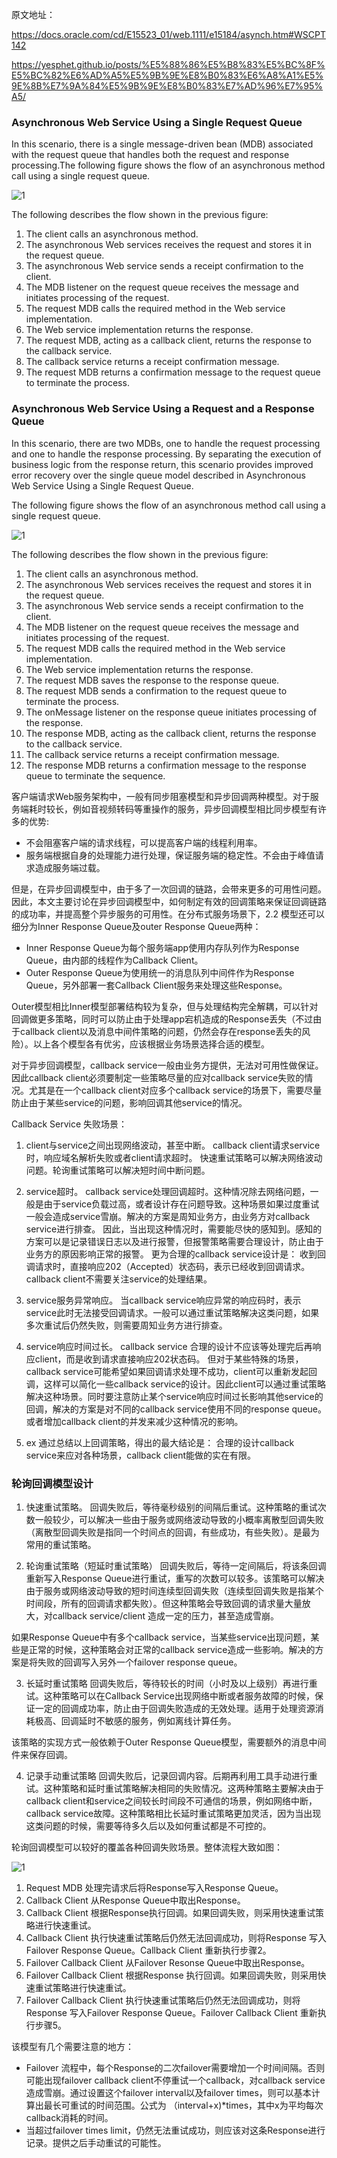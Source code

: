 原文地址：

https://docs.oracle.com/cd/E15523_01/web.1111/e15184/asynch.htm#WSCPT142

https://yesphet.github.io/posts/%E5%88%86%E5%B8%83%E5%BC%8F%E5%BC%82%E6%AD%A5%E5%9B%9E%E8%B0%83%E6%A8%A1%E5%9E%8B%E7%9A%84%E5%9B%9E%E8%B0%83%E7%AD%96%E7%95%A5/

### Asynchronous Web Service Using a Single Request Queue

In this scenario, there is a single message-driven bean (MDB) associated with the request queue that handles both the request and response processing.The following figure shows the flow of an asynchronous method call using a single request queue.

![1](images/1-14.png)

The following describes the flow shown in the previous figure:

1. The client calls an asynchronous method.
2. The asynchronous Web services receives the request and stores it in the request queue.
3. The asynchronous Web service sends a receipt confirmation to the client.
4. The MDB listener on the request queue receives the message and initiates processing of the request.
5. The request MDB calls the required method in the Web service implementation.
6. The Web service implementation returns the response.
7. The request MDB, acting as a callback client, returns the response to the callback service.
8. The callback service returns a receipt confirmation message.
9. The request MDB returns a confirmation message to the request queue to terminate the process.

### Asynchronous Web Service Using a Request and a Response Queue

In this scenario, there are two MDBs, one to handle the request processing and one to handle the response processing. By separating the execution of business logic from the response return, this scenario provides improved error recovery over the single queue model described in Asynchronous Web Service Using a Single Request Queue.

The following figure shows the flow of an asynchronous method call using a single request queue.

![1](images/1-15.png)

The following describes the flow shown in the previous figure:

1. The client calls an asynchronous method.
2. The asynchronous Web services receives the request and stores it in the request queue.
3. The asynchronous Web service sends a receipt confirmation to the client.
4. The MDB listener on the request queue receives the message and initiates processing of the request.
5. The request MDB calls the required method in the Web service implementation.
6. The Web service implementation returns the response.
7. The request MDB saves the response to the response queue.
8. The request MDB sends a confirmation to the request queue to terminate the process.
9. The onMessage listener on the response queue initiates processing of the response.
10. The response MDB, acting as the callback client, returns the response to the callback service.
11. The callback service returns a receipt confirmation message.
12. The response MDB returns a confirmation message to the response queue to terminate the sequence.


客户端请求Web服务架构中，一般有同步阻塞模型和异步回调两种模型。对于服务端耗时较长，例如音视频转码等重操作的服务，异步回调模型相比同步模型有许多的优势:

- 不会阻塞客户端的请求线程，可以提高客户端的线程利用率。
- 服务端根据自身的处理能力进行处理，保证服务端的稳定性。不会由于峰值请求造成服务端过载。

但是，在异步回调模型中，由于多了一次回调的链路，会带来更多的可用性问题。因此，本文主要讨论在异步回调模型中，如何制定有效的回调策略来保证回调链路的成功率，并提高整个异步服务的可用性。在分布式服务场景下，2.2 模型还可以细分为Inner Response Queue及outer Response Queue两种：

- Inner Response Queue为每个服务端app使用内存队列作为Response Queue，由内部的线程作为Callback Client。
- Outer Response Queue为使用统一的消息队列中间件作为Response Queue，另外部署一套Callback Client服务来处理这些Response。

Outer模型相比Inner模型部署结构较为复杂，但与处理结构完全解耦，可以针对回调做更多策略，同时可以防止由于处理app宕机造成的Response丢失（不过由于callback client以及消息中间件策略的问题，仍然会存在response丢失的风险）。以上各个模型各有优劣，应该根据业务场景选择合适的模型。


对于异步回调模型，callback service一般由业务方提供，无法对可用性做保证。因此callback client必须要制定一些策略尽量的应对callback service失败的情况。尤其是在一个callback client对应多个callback service的场景下，需要尽量防止由于某些service的问题，影响回调其他service的情况。

Callback Service 失败场景：
1. client与service之间出现网络波动，甚至中断。
callback client请求service时，响应域名解析失败或者client请求超时。
快速重试策略可以解决网络波动问题。轮询重试策略可以解决短时间中断问题。

2. service超时。
callback service处理回调超时。这种情况除去网络问题，一般是由于service负载过高，或者设计存在问题导致。这种场景如果过度重试一般会造成service雪崩。解决的方案是周知业务方，由业务方对callback service进行排查。
因此，当出现这种情况时，需要能尽快的感知到。感知的方案可以是记录错误日志以及进行报警，但报警策略需要合理设计，防止由于业务方的原因影响正常的报警。 更为合理的callback service设计是： 收到回调请求时，直接响应202（Accepted）状态码，表示已经收到回调请求。callback client不需要关注service的处理结果。

3. service服务异常响应。
当callback service响应异常的响应码时，表示service此时无法接受回调请求。一般可以通过重试策略解决这类问题，如果多次重试后仍然失败，则需要周知业务方进行排查。

4. service响应时间过长。
callback service 合理的设计不应该等处理完后再响应client，而是收到请求直接响应202状态码。
但对于某些特殊的场景，callback service可能希望如果回调请求处理不成功，client可以重新发起回调，这样可以简化一些callback service的设计。因此client可以通过重试策略解决这种场景。同时要注意防止某个service响应时间过长影响其他service的回调，解决的方案是对不同的callback service使用不同的response queue。或者增加callback client的并发来减少这种情况的影响。

5. ex
通过总结以上回调策略，得出的最大结论是： 合理的设计callback service来应对各种场景，callback client能做的实在有限。


### 轮询回调模型设计

1. 快速重试策略。
回调失败后，等待毫秒级别的间隔后重试。这种策略的重试次数一般较少，可以解决一些由于服务或网络波动导致的小概率离散型回调失败（离散型回调失败是指同一个时间点的回调，有些成功，有些失败）。是最为常用的重试策略。

2. 轮询重试策略（短延时重试策略）
回调失败后，等待一定间隔后，将该条回调重新写入Response Queue进行重试，重写的次数可以较多。该策略可以解决由于服务或网络波动导致的短时间连续型回调失败（连续型回调失败是指某个时间段，所有的回调请求都失败）。但这种策略会导致回调的请求量大量放大，对callback service/client 造成一定的压力，甚至造成雪崩。

如果Response Queue中有多个callback service，当某些service出现问题，某些是正常的时候，这种策略会对正常的callback service造成一些影响。解决的方案是将失败的回调写入另外一个failover response queue。

3. 长延时重试策略
回调失败后，等待较长的时间（小时及以上级别）再进行重试。这种策略可以在Callback Service出现网络中断或者服务故障的时候，保证一定的回调成功率，防止由于回调失败造成的无效处理。适用于处理资源消耗极高、回调延时不敏感的服务，例如离线计算任务。

该策略的实现方式一般依赖于Outer Response Queue模型，需要额外的消息中间件来保存回调。

4. 记录手动重试策略
回调失败后，记录回调内容。后期再利用工具手动进行重试。这种策略和延时重试策略解决相同的失败情况。这两种策略主要解决由于callback client和service之间较长时间段不可通信的场景，例如网络中断，callback service故障。这种策略相比长延时重试策略更加灵活，因为当出现这类问题的时候，需要等待多久后以及如何重试都是不可控的。


轮询回调模型可以较好的覆盖各种回调失败场景。整体流程大致如图：

![1](images/1-16.png)

1. Request MDB 处理完请求后将Response写入Response Queue。
2. Callback Client 从Response Queue中取出Response。
3. Callback Client 根据Response执行回调。如果回调失败，则采用快速重试策略进行快速重试。
4. Callback Client 执行快速重试策略后仍然无法回调成功，则将Response 写入Failover Response Queue。Callback Client 重新执行步骤2。
5. Failover Callback Client 从Failover Resonse Queue中取出Response。
6. Failover Callback Client 根据Response 执行回调。如果回调失败，则采用快速重试策略进行快速重试。
7. Failover Callback Client 执行快速重试策略后仍然无法回调成功，则将Response 写入Failover Response Queue。Failover Callback Client 重新执行步骤5。

该模型有几个需要注意的地方：

- Failover 流程中，每个Response的二次failover需要增加一个时间间隔。否则可能出现failover callback client不停重试一个callback，对callback service造成雪崩。通过设置这个failover interval以及failover times，则可以基本计算出最长可重试的时间范围。公式为 （interval+x)*times，其中x为平均每次callback消耗的时间。
- 当超过failover times limit，仍然无法重试成功，则应该对这条Response进行记录。提供之后手动重试的可能性。
